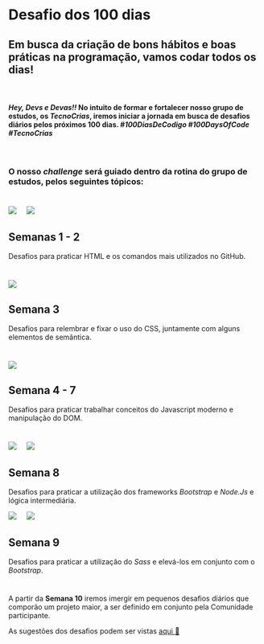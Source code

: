 # **Desafio dos 100 dias**

## Em busca da criação de bons hábitos e boas práticas na programação, vamos codar todos os dias!
&nbsp;
#### <p> _Hey, Devs e Devas!!_ No intuito de formar e fortalecer nosso grupo de estudos, os _TecnoCrias_, iremos iniciar a jornada em busca de desafios diários pelos próximos **100** dias. _#100DiasDeCodigo #100DaysOfCode #TecnoCrias_</p>
&nbsp;
### **O nosso _challenge_ será guiado dentro da rotina do grupo de estudos, pelos seguintes tópicos:**


<div>

#
<img src="https://img.shields.io/badge/HTML5-E34F26?style=for-the-badge&logo=html5&logoColor=white" style = "margin-right: 16px">
<img src="https://img.shields.io/badge/GitHub-100000?style=for-the-badge&logo=github&logoColor=white">

## Semanas 1 - 2
Desafios para praticar HTML e os comandos mais utilizados no GitHub.
</div>

#
<div>
<img src="https://img.shields.io/badge/CSS3-1572B6?style=for-the-badge&logo=css3&logoColor=white">


## Semana 3
Desafios para relembrar e fixar o uso do CSS, juntamente com alguns elementos de semântica.
</div>

#
<div>
<img src="https://img.shields.io/badge/JavaScript-F7DF1E?style=for-the-badge&logo=javascript&logoColor=black">

## Semana 4 - 7
Desafios para praticar trabalhar conceitos do Javascript moderno e manipulação do DOM.
</div>

#
<div>
<img src="https://img.shields.io/badge/Bootstrap-563D7C?style=for-the-badge&logo=bootstrap&logoColor=white" style = "margin-right: 16px">
<img src="https://img.shields.io/badge/Node.js-43853D?style=for-the-badge&logo=node.js&logoColor=white">

## Semana 8
Desafios para praticar a utilização dos frameworks _Bootstrap_ e _Node.Js_ e lógica intermediária.
</div>

<div>
<img src="https://img.shields.io/badge/Bootstrap-563D7C?style=for-the-badge&logo=bootstrap&logoColor=white" style = "margin-right: 16px">
<img src="https://img.shields.io/badge/Sass-CC6699?style=for-the-badge&logo=sass&logoColor=white">

## Semana 9

Desafios para praticar a utilização do  _Sass_ e elevá-los em conjunto com o _Bootstrap_.
</div>

#
A partir da __Semana 10__ iremos imergir em pequenos desafios diários que comporão um projeto maior, a ser definido em conjunto pela Comunidade participante.

As sugestões dos desafios podem ser vistas [aqui 🔗](https://github.com/ManuCoutinho/100DaysOfCode/blob/main/diario-de-bordo.md)
